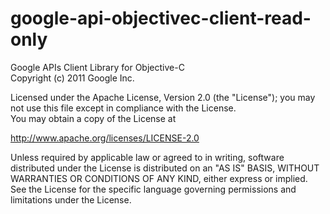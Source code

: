 google-api-objectivec-client-read-only
======================================
Google APIs Client Library for Objective-C  
Copyright (c) 2011 Google Inc.  

Licensed under the Apache License, Version 2.0 (the "License");
you may not use this file except in compliance with the License.  
You may obtain a copy of the License at

http://www.apache.org/licenses/LICENSE-2.0 

Unless required by applicable law or agreed to in writing, software
distributed under the License is distributed on an "AS IS" BASIS,
WITHOUT WARRANTIES OR CONDITIONS OF ANY KIND, either express or implied.
See the License for the specific language governing permissions and
limitations under the License.
